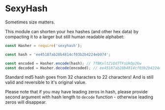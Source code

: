 SexyHash
========

Sometimes size matters.

This module can shorten your hex hashes (and other hex data) by compacting it to
a larger but still human readable alphabet:

```js
const Hasher = require('sexyhash');

const hash = 'ee45187ab28b4814cf03b2b4224eb974';

const encoded = Hasher.encode(hash); // 7fBKxltZiQd7TFsUkOp26w
const decoded = Hasher.decode(encoded); // ee45187ab28b4814cf03b2b4224eb974

```

Standard md5 hash goes from 32 characters to 22 characters! And is still valid
and reversible to it's original value.

Please note that if you may have leading zeros in hash, please provide second
argument with hash length to `decode` function - otherwise leading zeros will
disappear.
